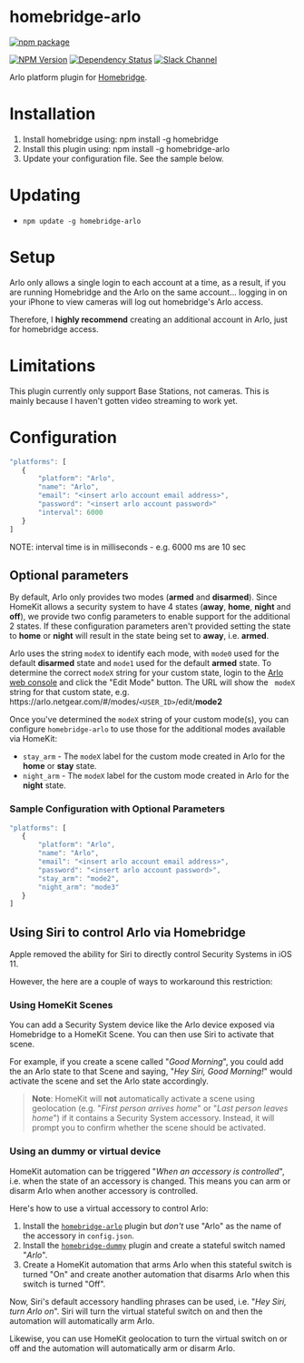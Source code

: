 # homebridge-arlo

[![npm package](https://nodei.co/npm/homebridge-arlo.png?downloads=true&downloadRank=true&stars=true)](https://nodei.co/npm/homebridge-arlo/)

[![NPM Version](https://img.shields.io/npm/v/homebridge-arlo.svg)](https://www.npmjs.com/package/homebridge-arlo)
[![Dependency Status](https://img.shields.io/versioneye/d/nodejs/arlo.svg)](https://www.versioneye.com/nodejs/homebridge-arlo/)
[![Slack Channel](https://img.shields.io/badge/slack-homebridge--arlo-e01563.svg)](https://homebridgeteam.slack.com/messages/C5C0Z6XPW)

Arlo platform plugin for [Homebridge](https://github.com/nfarina/homebridge).

# Installation

1. Install homebridge using: npm install -g homebridge
2. Install this plugin using: npm install -g homebridge-arlo
3. Update your configuration file. See the sample below.

# Updating

- `npm update -g homebridge-arlo`

# Setup
Arlo only allows a single login to each account at a time, as a result, if you
are running Homebridge and the Arlo on the same account... logging in on your
iPhone to view cameras will log out homebridge's Arlo access.

Therefore, I **highly recommend** creating an additional account in Arlo, just
for homebridge access.

# Limitations
This plugin currently only support Base Stations, not cameras. This is mainly
because I haven't gotten video streaming to work yet.

# Configuration

 ```javascript
"platforms": [
    {
        "platform": "Arlo",
        "name": "Arlo",
        "email": "<insert arlo account email address>",
        "password": "<insert arlo account password>"
        "interval": 6000
    }
]

```
NOTE: interval time is in milliseconds - e.g. 6000 ms are 10 sec

## Optional parameters
By default, Arlo only provides two modes (**armed** and **disarmed**). Since
HomeKit allows a security system to have 4 states (**away**, **home**,
**night** and **off**), we provide two config parameters to enable support for
the additional 2 states. If these configuration parameters aren't provided
setting the state to **home** or **night** will result in the state being set
to **away**, i.e. **armed**.

Arlo uses the string `modeX` to identify each mode, with `mode0` used for the
default **disarmed** state and `mode1` used for the default **armed** state.
To determine the correct `modeX` string for your custom state, login to the
[Arlo web console](https://arlo.netgear.com) and click the "Edit Mode"  button.
The URL will show the ` modeX` string for that custom state, e.g.
 https\://arlo.netgear.com/#/modes/`<USER_ID>`/edit/**mode2**

Once you've determined the `modeX` string of your custom mode(s), you can
configure `homebridge-arlo` to use those for the additional modes available
via HomeKit:

* `stay_arm` - The `modeX` label for the custom mode created in Arlo for the
**home** or **stay** state.
* `night_arm` - The `modeX` label for the custom mode created in Arlo for the
**night** state.


### Sample Configuration with Optional Parameters

 ```javascript
"platforms": [
    {
        "platform": "Arlo",
        "name": "Arlo",
        "email": "<insert arlo account email address>",
        "password": "<insert arlo account password>",
        "stay_arm": "mode2",
        "night_arm": "mode3"
    }
]
```

## Using Siri to control Arlo via Homebridge

Apple removed the ability for Siri to directly control Security Systems in
iOS 11.

However, the here are a couple of ways to workaround this restriction:

### Using HomeKit Scenes

You can add a Security System device like the Arlo device exposed via Homebridge
to a HomeKit Scene. You can then use Siri to activate that scene.

For example, if you create a scene called "_Good Morning_", you could add the
an Arlo state to that Scene and saying, "_Hey Siri, Good Morning!_" would
activate the scene and set the Arlo state accordingly.

> **Note**: HomeKit will **not** automatically activate a scene
> using geolocation (e.g. "_First person arrives home_" or "_Last person leaves
> home_") if it contains a Security System accessory. Instead, it will prompt
> you to confirm whether the scene should be activated.

### Using an dummy or virtual device

HomeKit automation can be triggered "_When an accessory is controlled_", i.e.
when the state of an accessory is changed. This means you can arm or disarm
Arlo when another accessory is controlled.

Here's how to use a virtual accessory to control Arlo:

1. Install the [`homebridge-arlo`](https://github.com/devbobo/homebridge-arlo)
plugin but _don't_ use "Arlo" as the name of the accessory in `config.json`.
1. Install the [`homebridge-dummy`](https://github.com/nfarina/homebridge-dummy)
plugin and create a stateful switch named "_Arlo_".
1. Create a HomeKit automation that arms Arlo when this stateful switch is turned
"On" and create another automation that disarms Arlo when this switch is turned
"Off".

Now, Siri's default accessory handling phrases can be used, i.e. "_Hey Siri, turn
Arlo on_". Siri will turn the virtual stateful switch on and then the automation
will automatically arm Arlo.

Likewise, you can use HomeKit geolocation to turn the virtual switch on or off
and the automation will automatically arm or disarm Arlo.
